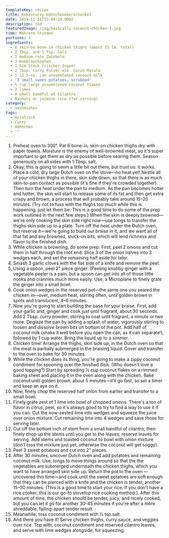 ```yaml
---
templateKey: recipe
title: Kokoscurry Hähnchenoberschenkel
date: 2019-11-15T15:04:10.000Z
description: tbd
featuredImage: /img/basically-coconut-chicken-1.jpg
time: Mehrere Stunden
portions: 4
ingredients:
  - 6 skin-on bone-in chicken thighs (about 1½ lb. total)
  - 2 Tbsp. und ½ tsp. Salz
  - 2 medium rote Zwiebeln
  - 3 Knoblauchzehen
  - 1 5cm Stück frischer Ingwer
  - 2 Tbsp. Curry Pulver wie  Garam Masala
  - 1 13.5-oz. can unsweetened coconut milk
  - '3 small sweet potatoes, scrubbed'
  - ½ cup large unsweetened coconut flakes
  - 2 limes
  - A small handful of cilantro
  - Basmati or jasmine rice (for serving)
category:
  - maindishes
tags:
  - Asiatisch
  - Curry
  - Hähnchen
  - ''
---
```

1. Preheat oven to 300°. Pat 6 bone-in, skin-on chicken thighs dry with paper towels. Moisture is the enemy of well-browned meat, so it's super important to get them as dry as possible before searing them. Season generously on all sides with 1 Tbsp. salt.
2. Okay, this is going to seem a little bit out there, but trust us: It works. Place a cold, dry large Dutch oven on the stove—no heat yet! Nestle all of your chicken thighs in there, skin side down, so that there is as much skin-to-pan contact as possible (it's fine if they're crowded together). Then turn the heat under the pan to medium. As the pan becomes hotter and hotter, the skin will start to release some of its fat and then get extra crispy and brown, a process that will probably take around 15–20 minutes. (Try not to fuss with the thighs too much while this is happening, just let them be. This is a good time to do some of the prep work outlined in the next few steps.) When the skin is deeply browned—we're only cooking the skin side right now—use tongs to transfer the thighs skin side up to a plate. Turn off the heat under the Dutch oven, but reserve it—we're going to build our braise in it, and we want all of that fat and any browned, stuck-on bits, which will lend richness and flavor to the finished dish.
3. While chicken is browning, do some prep: First, peel 2 onions and cut them in half through the root end. Slice 3 of the onion halves into 3 wedges each, and set the remaining half aside for later.
4. Smash 3 garlic cloves with the flat side of a knife and remove the peel.
5. Using a spoon, peel 2" piece ginger. (Peeling knobby ginger with a vegetable peeler is a pain, but a spoon can get into all of those little nooks and crannies much more easily. Use, a Microplane to finely grate the ginger into a small bowl.
6. Cook onion wedges in the reserved pot—the same one you seared the chicken in—over, medium heat, stirring often, until golden brown in spots and translucent, 4–6 minutes.
7. Now you're going to start building the base for your braise. First, add your garlic and, ginger and cook just until fragrant, about 30 seconds. Add 2 Tbsp. curry powder, stirring to coat until fragrant, a minute or two more. Deglaze the pan by adding a splash of water, vigorously stirring to loosen and dissolve brown bits on bottom of the pot. Add half of coconut milk (shake it well before you open the can, as it can separate!), followed by 1 cup water. Bring the liquid up to a simmer.
8. Chicken time! Arrange the thighs, skin side up, in the Dutch oven so that the meat is partially submerged in the braising liquid. Cover and transfer to the oven to bake for 30 minutes.
9. While the chicken does its thing, you're going to make a zippy coconut condiment for spooning over the finished dish. (Who doesn't love a good topping?) Start by spreading 1⁄2 cup coconut flakes on a rimmed baking sheet and placing it in the oven along with the chicken. Bake coconut until golden brown, about 5 minutes—it'll go fast, so set a timer and keep an eye on it.
10. Now, finely chop the reserved half onion from earlier and transfer to a small bowl.
11. Finely grate zest of 1 lime into bowl of chopped onions. There's a ton of flavor in citrus, peel, so it's always good to try to find a way to use it if you can. Cut the now-zested lime into wedges and squeeze the juice over onion mixture. Cut remaining lime into 4 wedges and save those for serving later.
12. Cut off the bottom inch of stem from a small handful of cilantro, then finely chop up the stems until you get to the leaves; reserve leaves for serving. Add stems and toasted coconut to bowl with onion mixture (don’t toss the mixture just yet, otherwise the coconut will get soggy). 
13. Peel 3 sweet potatoes and cut into 2" pieces. 
14. After 30 minutes, uncover Dutch oven and add potatoes and remaining coconut milk. Use, tongs to move things around so that the the vegetables are submerged underneath the chicken thighs, which you want to have arranged skin side up. Return the pot to the oven —uncovered this time—and cook until the sweet potatoes are soft enough that they can be pierced with a knife and the chicken is tender, another 15–30 minutes. (This is a good time to start your rice. If you don't have a rice cooker, this is our go-to stovetop rice cooking method.). After this amount of time, the chicken should be tender, juicy, and nicely cooked, but you can let it go for another 30-45 minutes if you're after a more shreddable, falling-apart tender result.
15. Meanwhile, toss coconut condiment with 1⁄2 tsp.salt.
16. And there you have it! Serve chicken thighs, curry sauce, and veggies over rice. Top with, coconut condiment and reserved cilantro leaves, and serve with lime wedges alongside, for squeezing.
